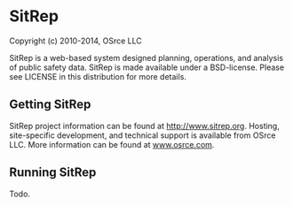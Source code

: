 
# SitRep

Copyright (c) 2010-2014, OSrce LLC

SitRep is a web-based system designed planning, operations, and analysis of public safety data.
SitRep is made available under a BSD-license. Please see LICENSE in this distribution for more details.


## Getting SitRep

SitRep project information can be found at http://www.sitrep.org.  Hosting, site-specific development, and technical support is available from OSrce LLC.
More information can be found at www.osrce.com. 

## Running SitRep
Todo.



